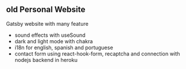 ## old Personal Website

Gatsby website with many feature

- sound effects with useSound
- dark and light mode with chakra
- i18n for english, spanish and portuguese
- contact form using react-hook-form, recaptcha and connection with nodejs backend in heroku
